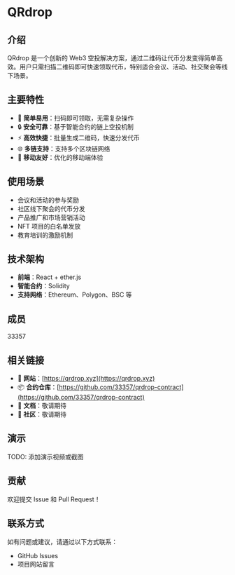 # QRdrop

## 介绍
QRdrop 是一个创新的 Web3 空投解决方案，通过二维码让代币分发变得简单高效。用户只需扫描二维码即可快速领取代币，特别适合会议、活动、社交聚会等线下场景。

## 主要特性

- 🎯 **简单易用**：扫码即可领取，无需复杂操作
- 🔒 **安全可靠**：基于智能合约的链上空投机制
- ⚡ **高效快捷**：批量生成二维码，快速分发代币
- 🌐 **多链支持**：支持多个区块链网络
- 📱 **移动友好**：优化的移动端体验

## 使用场景

- 会议和活动的参与奖励
- 社区线下聚会的代币分发
- 产品推广和市场营销活动
- NFT 项目的白名单发放
- 教育培训的激励机制

## 技术架构

- **前端**：React + ether.js
- **智能合约**：Solidity
- **支持网络**：Ethereum、Polygon、BSC 等

## 成员

33357

## 相关链接

- 🔗 **网站**：[https://qrdrop.xyz](https://qrdrop.xyz)
- 📦 **合约仓库**：[https://github.com/33357/qrdrop-contract](https://github.com/33357/qrdrop-contract)
- 📖 **文档**：敬请期待
- 💬 **社区**：敬请期待

## 演示

TODO: 添加演示视频或截图

## 贡献

欢迎提交 Issue 和 Pull Request！

## 联系方式

如有问题或建议，请通过以下方式联系：
- GitHub Issues
- 项目网站留言

